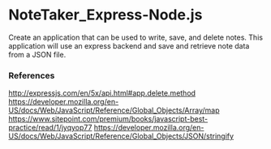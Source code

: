 # NoteTaker_Express-Node.js
Create an application that can be used to write, save, and delete notes. This application will use an express backend and save and retrieve note data from a JSON file.

### References

http://expressjs.com/en/5x/api.html#app.delete.method
https://developer.mozilla.org/en-US/docs/Web/JavaScript/Reference/Global_Objects/Array/map
https://www.sitepoint.com/premium/books/javascript-best-practice/read/1/jyqyop77
https://developer.mozilla.org/en-US/docs/Web/JavaScript/Reference/Global_Objects/JSON/stringify